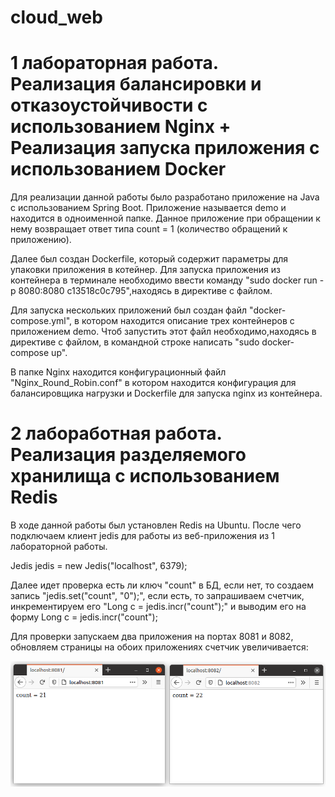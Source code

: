 # cloud_web

# 1 лабораторная работа. Реализация балансировки и отказоустойчивости с использованием Nginx + Реализация запуска приложения с использованием Docker

Для реализации данной работы было разработано приложение на Java с использованием Spring Boot. Приложение называется demo и находится в одноименной папке. Данное приложение при обращении к нему возвращает ответ типа count = 1 (количество обращений к приложению).

Далее был создан Dockerfile, который содержит параметры для упаковки приложения в котейнер. Для запуска приложения из контейнера в терминале необходимо ввести команду "sudo docker run -p 8080:8080 c13518c0c795",находясь в директиве с файлом.

Для запуска нескольких приложений был создан файл "docker-compose.yml", в котором находится описание трех контейнеров с приложением demo. Чтоб запустить этот файл необходимо,находясь в директиве с файлом, в командной строке написать "sudo docker-compose up".

В папке Nginx находится конфигурационный файл "Nginx_Round_Robin.conf" в котором находится конфигурация для балансировщика нагрузки и Dockerfile для запуска nginx из контейнера.


# 2 лабоработная работа. Реализация разделяемого хранилища с использованием Redis

В ходе данной работы был установлен Redis на Ubuntu. После чего подключаем клиент jedis для работы из веб-приложения из 1 лабораторной работы. 

Jedis jedis = new Jedis("localhost", 6379);

Далее идет проверка есть ли ключ "count" в БД, если нет, то создаем запись "jedis.set("count", "0");", если есть, то запрашиваем счетчик, инкрементируем его "Long c = jedis.incr("count");" и выводим его на форму Long c = jedis.incr("count");

Для проверки запускаем два приложения на портах 8081 и 8082, обновляем страницы на обоих приложениях счетчик увеличивается:

![](lab2/1.png)
